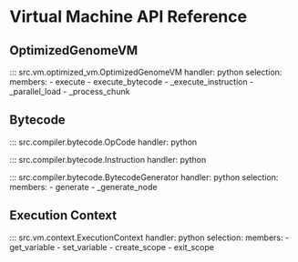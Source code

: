 # Virtual Machine API Reference

## OptimizedGenomeVM

::: src.vm.optimized_vm.OptimizedGenomeVM
    handler: python
    selection:
      members:
        - execute
        - execute_bytecode
        - _execute_instruction
        - _parallel_load
        - _process_chunk

## Bytecode

::: src.compiler.bytecode.OpCode
    handler: python

::: src.compiler.bytecode.Instruction
    handler: python

::: src.compiler.bytecode.BytecodeGenerator
    handler: python
    selection:
      members:
        - generate
        - _generate_node

## Execution Context

::: src.vm.context.ExecutionContext
    handler: python
    selection:
      members:
        - get_variable
        - set_variable
        - create_scope
        - exit_scope 